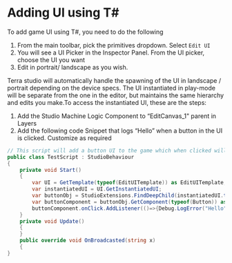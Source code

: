 # Adding UI using T\#

To add game UI using T#, you need to do the following

1. From the main toolbar, pick the primitives dropdown. Select `Edit UI`
2. You will see a UI Picker in the Inspector Panel. From the UI picker,  choose the UI you want
3. Edit in portrait/ landscape as you wish.

Terra studio will automatically handle the spawning of the UI in landscape / portrait depending on the device specs. The UI instantiated in play-mode will be separate from the one in the editor, but maintains the same hierarchy and edits you make.To access the instantiated UI, these are the steps:

1. Add the Studio Machine Logic Component to “EditCanvas\_1" parent in Layers
2. Add the following code Snippet that logs “Hello” when a button in the UI is clicked.  Customize as required

```csharp
// This script will add a button UI to the game which when clicked will log the message Hello on the Debug panel
public class TestScript : StudioBehaviour
{
    private void Start()
    {
        var UI = GetTemplate(typeof(EditUITemplate)) as EditUITemplate;
        var instantiatedUI = UI.GetInstantiatedUI;
        var buttonObj = StudioExtensions.FindDeepChild(instantiatedUI.transform, "[BUTTONNAMEHERE]");
        var buttonComponent = buttonObj.GetComponent(typeof(Button)) as Button;
        buttonComponent.onClick.AddListener(()=>{Debug.LogError("Hello");}); // Can be modified to perform the action you want
    }
    private void Update()
    {
    }
    public override void OnBroadcasted(string x)
    {
}
```

